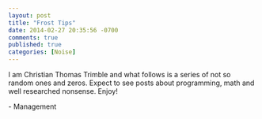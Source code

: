 ```yaml
---
layout: post
title: "Frost Tips"
date: 2014-02-27 20:35:56 -0700
comments: true
published: true
categories: [Noise]
---
```

I am Christian Thomas Trimble and what follows is a series of not so random ones and zeros.  Expect to see posts
about programming, math and well researched nonsense. Enjoy!

\- Management
